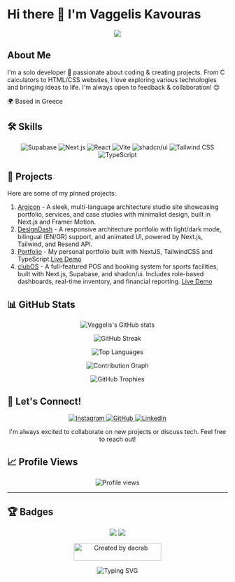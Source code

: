 # Hi there 👋 I'm Vaggelis Kavouras

<p align="center">
  <img src="https://readme-typing-svg.herokuapp.com/?lines=Welcome+to+my+GitHub+profile!;I'm+a+passionate+solo+developer;Always+learning+new+things&font=Fira%20Code&center=true&width=380&height=50">
</p>

## About Me

I'm a solo developer 🚀 passionate about coding & creating projects. From C calculators to HTML/CSS websites, I love exploring various technologies and bringing ideas to life. I'm always open to feedback & collaboration! 😊

🌍 Based in Greece

## 🛠️ Skills

<p align="center">
  <img src="https://img.shields.io/badge/Supabase-3ECF8E?style=for-the-badge&logo=supabase&logoColor=white" alt="Supabase"/>
  <img src="https://img.shields.io/badge/Next.js-000000?style=for-the-badge&logo=next.js&logoColor=white" alt="Next.js"/>
  <img src="https://img.shields.io/badge/React-20232A?style=for-the-badge&logo=react&logoColor=61DAFB" alt="React"/>
  <img src="https://img.shields.io/badge/Vite-646CFF?style=for-the-badge&logo=vite&logoColor=white" alt="Vite"/>
  <img src="https://img.shields.io/badge/shadcn/ui-000000?style=for-the-badge&logo=shadcn&logoColor=white" alt="shadcn/ui"/>
  <img src="https://img.shields.io/badge/TailwindCSS-06B6D4?style=for-the-badge&logo=tailwind-css&logoColor=white" alt="Tailwind CSS"/>
  <img src="https://img.shields.io/badge/TypeScript-3178C6?style=for-the-badge&logo=typescript&logoColor=white" alt="TypeScript"/>
</p>


## 🚀 Projects

Here are some of my pinned projects:

1. [Argicon](https://argicon.gr) - A sleek, multi-language architecture studio site showcasing portfolio, services, and case studies with minimalist design, built in Next.js and Framer Motion.
2. [DesignDash](https://designdash.gr) - A responsive architecture portfolio with light/dark mode, bilingual (EN/GR) support, and animated UI, powered by Next.js, Tailwind, and Resend API.
3. [Portfolio](https://github.com/dacrab/portfolio) - My personal portfolio built with NextJS, TailwindCSS and TypeScript.[Live Demo](https://dacrab.github.io/)
4. [clubOS](https://github.com/dacrab/clubos) - A full-featured POS and booking system for sports facilities, built with Next.js, Supabase, and shadcn/ui. Includes role-based dashboards, real-time inventory, and financial reporting. [Live Demo](https://clubos.vercel.app/)

## 📊 GitHub Stats

<p align="center">
  <img src="https://github-readme-stats.vercel.app/api?username=dacrab&show_icons=true&theme=tokyonight" alt="Vaggelis's GitHub stats"/>
</p>

<p align="center">
  <img src="https://github-readme-streak-stats.herokuapp.com/?user=dacrab&theme=tokyonight" alt="GitHub Streak"/>
</p>

<p align="center">
  <img src="https://github-readme-stats.vercel.app/api/top-langs/?username=dacrab&layout=compact&theme=tokyonight" alt="Top Languages"/>
</p>

<p align="center">
  <img src="https://github-readme-activity-graph.vercel.app/graph?username=dacrab&theme=react-dark" alt="Contribution Graph"/>
</p>

<p align="center">
  <img src="https://github-profile-trophy.vercel.app/?username=dacrab&theme=darkhub&no-frame=true&margin-w=15" alt="GitHub Trophies"/>
</p>

## 🤝 Let's Connect!

<p align="center">
  <a href="https://www.instagram.com/killcrb/">
    <img src="https://img.shields.io/badge/Instagram-E4405F?style=for-the-badge&logo=instagram&logoColor=white" alt="Instagram"/>
  </a>
  <a href="https://github.com/dacrab">
    <img src="https://img.shields.io/badge/GitHub-100000?style=for-the-badge&logo=github&logoColor=white" alt="GitHub"/>
  </a>
  <a href="https://www.linkedin.com/in/vkavouras/">
    <img src="https://img.shields.io/badge/LinkedIn-0077B5?style=for-the-badge&logo=linkedin&logoColor=white" alt="LinkedIn"/>
  </a>
</p>

<p align="center">I'm always excited to collaborate on new projects or discuss tech. Feel free to reach out!</p>

## 📈 Profile Views

<p align="center">
  <img src="https://komarev.com/ghpvc/?username=dacrab&color=blueviolet&style=flat-square&unique=true" alt="Profile views">
</p>

---

## 🏆 Badges

<p align="center">
  <img src="https://forthebadge.com/images/badges/built-with-love.svg"/>
  <img src="https://forthebadge.com/images/badges/powered-by-coffee.svg"/>
</p>

<p align="center">
  <a href="https://github.com/dacrab">
    <img src="https://img.shields.io/badge/Created%20by-dacrab-blue?style=for-the-badge&logo=github&logoColor=white" alt="Created by dacrab" width="200" height="40"/>
  </a>
</p>

<p align="center">
  <img src="https://readme-typing-svg.herokuapp.com?font=Fira+Code&size=24&duration=3000&pause=1000&color=00BFFF&center=true&vCenter=true&width=435&lines=Created+by+dacrab;GitHub+Enthusiast;Code+Craftsman" alt="Typing SVG" />
</p>
